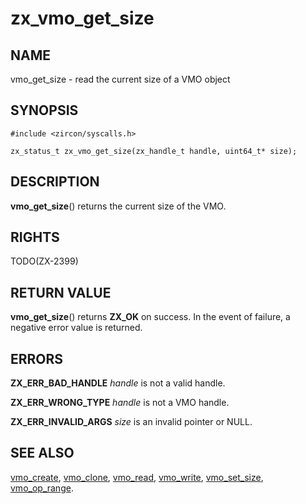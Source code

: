 # zx_vmo_get_size

## NAME

vmo_get_size - read the current size of a VMO object

## SYNOPSIS

```
#include <zircon/syscalls.h>

zx_status_t zx_vmo_get_size(zx_handle_t handle, uint64_t* size);

```

## DESCRIPTION

**vmo_get_size**() returns the current size of the VMO.

## RIGHTS

<!-- Updated by scripts/update-docs-from-abigen, do not edit this section manually. -->

TODO(ZX-2399)

## RETURN VALUE

**vmo_get_size**() returns **ZX_OK** on success. In the event
of failure, a negative error value is returned.

## ERRORS

**ZX_ERR_BAD_HANDLE**  *handle* is not a valid handle.

**ZX_ERR_WRONG_TYPE**  *handle* is not a VMO handle.

**ZX_ERR_INVALID_ARGS**  *size* is an invalid pointer or NULL.

## SEE ALSO

[vmo_create](vmo_create.md),
[vmo_clone](vmo_clone.md),
[vmo_read](vmo_read.md),
[vmo_write](vmo_write.md),
[vmo_set_size](vmo_set_size.md),
[vmo_op_range](vmo_op_range.md).
